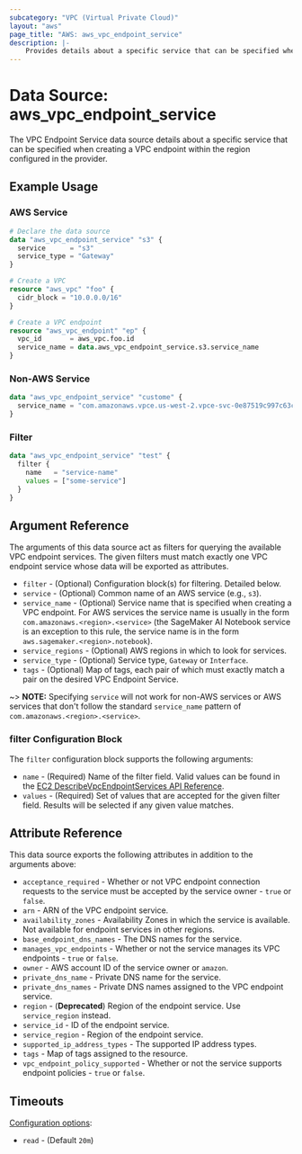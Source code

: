 ```yaml
---
subcategory: "VPC (Virtual Private Cloud)"
layout: "aws"
page_title: "AWS: aws_vpc_endpoint_service"
description: |-
    Provides details about a specific service that can be specified when creating a VPC endpoint.
---
```


# Data Source: aws_vpc_endpoint_service

The VPC Endpoint Service data source details about a specific service that
can be specified when creating a VPC endpoint within the region configured in the provider.

## Example Usage

### AWS Service

```terraform
# Declare the data source
data "aws_vpc_endpoint_service" "s3" {
  service      = "s3"
  service_type = "Gateway"
}

# Create a VPC
resource "aws_vpc" "foo" {
  cidr_block = "10.0.0.0/16"
}

# Create a VPC endpoint
resource "aws_vpc_endpoint" "ep" {
  vpc_id       = aws_vpc.foo.id
  service_name = data.aws_vpc_endpoint_service.s3.service_name
}
```

### Non-AWS Service

```terraform
data "aws_vpc_endpoint_service" "custome" {
  service_name = "com.amazonaws.vpce.us-west-2.vpce-svc-0e87519c997c63cd8"
}
```

### Filter

```terraform
data "aws_vpc_endpoint_service" "test" {
  filter {
    name   = "service-name"
    values = ["some-service"]
  }
}
```

## Argument Reference

The arguments of this data source act as filters for querying the available VPC endpoint services.
The given filters must match exactly one VPC endpoint service whose data will be exported as attributes.

* `filter` - (Optional) Configuration block(s) for filtering. Detailed below.
* `service` - (Optional) Common name of an AWS service (e.g., `s3`).
* `service_name` - (Optional) Service name that is specified when creating a VPC endpoint. For AWS services the service name is usually in the form `com.amazonaws.<region>.<service>` (the SageMaker AI Notebook service is an exception to this rule, the service name is in the form `aws.sagemaker.<region>.notebook`).
* `service_regions` - (Optional) AWS regions in which to look for services.
* `service_type` - (Optional) Service type, `Gateway` or `Interface`.
* `tags` - (Optional) Map of tags, each pair of which must exactly match a pair on the desired VPC Endpoint Service.

~> **NOTE:** Specifying `service` will not work for non-AWS services or AWS services that don't follow the standard `service_name` pattern of `com.amazonaws.<region>.<service>`.

### filter Configuration Block

The `filter` configuration block supports the following arguments:

* `name` - (Required) Name of the filter field. Valid values can be found in the [EC2 DescribeVpcEndpointServices API Reference](https://docs.aws.amazon.com/AWSEC2/latest/APIReference/API_DescribeVpcEndpointServices.html).
* `values` - (Required) Set of values that are accepted for the given filter field. Results will be selected if any given value matches.

## Attribute Reference

This data source exports the following attributes in addition to the arguments above:

* `acceptance_required` - Whether or not VPC endpoint connection requests to the service must be accepted by the service owner - `true` or `false`.
* `arn` - ARN of the VPC endpoint service.
* `availability_zones` - Availability Zones in which the service is available. Not available for endpoint services in other regions.
* `base_endpoint_dns_names` - The DNS names for the service.
* `manages_vpc_endpoints` - Whether or not the service manages its VPC endpoints - `true` or `false`.
* `owner` - AWS account ID of the service owner or `amazon`.
* `private_dns_name` - Private DNS name for the service.
* `private_dns_names` - Private DNS names assigned to the VPC endpoint service.
* `region` - (**Deprecated**) Region of the endpoint service. Use `service_region` instead.
* `service_id` - ID of the endpoint service.
* `service_region` - Region of the endpoint service.
* `supported_ip_address_types` - The supported IP address types.
* `tags` - Map of tags assigned to the resource.
* `vpc_endpoint_policy_supported` - Whether or not the service supports endpoint policies - `true` or `false`.

## Timeouts

[Configuration options](https://developer.hashicorp.com/terraform/language/resources/syntax#operation-timeouts):

- `read` - (Default `20m`)
